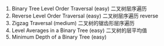 1. Binary Tree Level Order Traversal (easy) 二叉树层序遍历
2. Reverse Level Order Traversal (easy) 二叉树层序遍历 reverse
3. Zigzag Traversal (medium) 二叉树的锯齿形层序遍历
4. Level Averages in a Binary Tree (easy) 二叉树的层平均值
5. Minimum Depth of a Binary Tree (easy)
